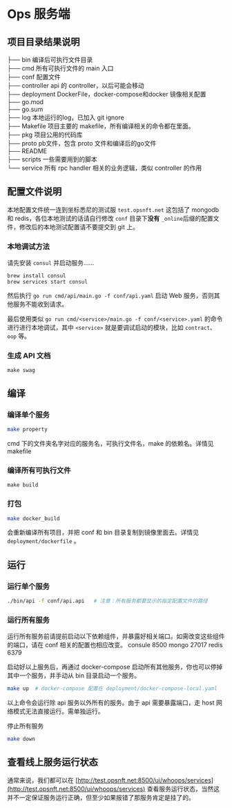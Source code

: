 # Ops 服务端

## 项目目录结果说明
├── bin     编译后可执行文件目录   
├── cmd     所有可执行文件的 main 入口    
├── conf    配置文件   
├── controller   api 的 controller，以后可能会移动   
├── deployment   DockerFile，docker-compose和docker 镜像相关配置    
├── go.mod   
├── go.sum   
├── log          本地运行的log，已加入 git ignore   
├── Makefile     项目主要的 makefile，所有编译相关的命令都在里面。   
├── pkg          项目公用的代码库   
├── proto        pb文件，包含 proto 文件和编译后的go文件    
├── README    
├── scripts      一些需要用到的脚本    
└── service      所有 rpc handler 相关的业务逻辑，类似 controller 的作用      

## 配置文件说明
本地配置文件统一连到坐标悉尼的测试服 `test.opsnft.net` 这包括了 mongodb 和 redis，各位本地测试的话请自行修改 `conf` 目录下**没有** `_online`后缀的配置文件，修改后的本地测试配置请不要提交到 git 上。

### 本地调试方法
请先安装 `consul` 并启动服务……

```
brew install consul
brew services start consul
```
然后执行 `go run cmd/api/main.go -f conf/api.yaml` 启动 Web 服务，否则其他服务不能收到请求。

最后使用类似 `go run cmd/<service>/main.go -f conf/<service>.yaml` 的命令进行进行本地调试，其中 `<service>` 就是要调试启动的模块，比如 `contract`、`oop` 等。 


### 生成 API 文档
`make swag`


## 编译
### 编译单个服务
```bash
make property
```
cmd 下的文件夹名字对应的服务名，可执行文件名，make 的依赖名。详情见makefile

### 编译所有可执行文件
`make build`

### 打包
```bash
make docker_build
```
会重新编译所有项目，并把 conf 和 bin 目录复制到镜像里面去。详情见 `deployment/dockerfile` 。

## 运行
### 运行单个服务
```bash
./bin/api -f conf/api.api   # 注意：所有服务都要显示的指定配置文件的路径
```

### 运行所有服务
运行所有服务前请提前启动以下依赖组件，并暴露好相关端口。如需改变这些组件的端口，请在 conf 相关的配置也相应改变。
consule 8500
mongo  27017
redis  6379

启动好以上服务后，再通过 docker-compose 启动所有其他服务，你也可以停掉其中一个服务，并手动从 bin 目录启动一个服务。
```bash
make up  # docker-compose 配置在 deployment/docker-compose-local.yaml 
```
以上命令会运行除 api 服务以外所有的服务。由于 api 需要暴露端口，走 host 网络模式无法直接运行。需单独运行。

停止所有服务
```bash
make down
```

## 查看线上服务运行状态
通常来说，我们都可以在  [http://test.opsnft.net:8500/ui/whoops/services](http://test.opsnft.net:8500/ui/whoops/services) 查看服务运行状态，当然这并不一定保证服务运行正确，但至少如果报错了那服务肯定是挂了的。
